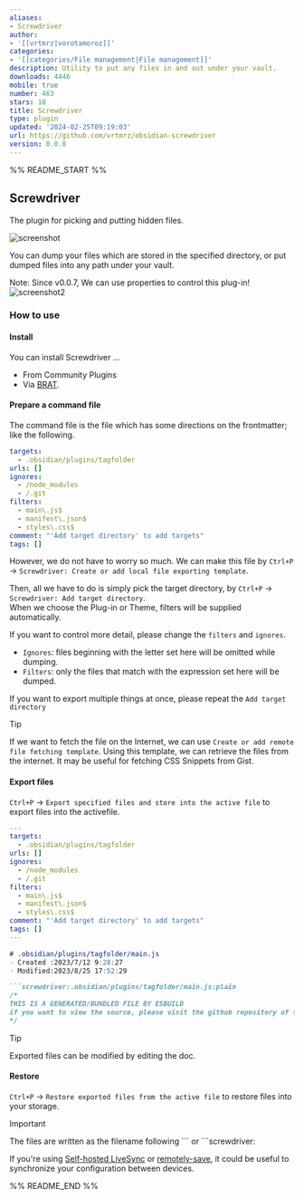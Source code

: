 ```yaml
---
aliases:
- Screwdriver
author:
- '[[vrtmrz|vorotamoroz]]'
categories:
- '[[categories/File management|File management]]'
description: Utility to put any files in and out under your vault.
downloads: 4446
mobile: true
number: 463
stars: 18
title: Screwdriver
type: plugin
updated: '2024-02-25T09:19:03'
url: https://github.com/vrtmrz/obsidian-screwdriver
version: 0.0.8
---
```


%% README_START %%

## Screwdriver

The plugin for picking and putting hidden files.

![screenshot](https://user-images.githubusercontent.com/45774780/158567788-fbea41ba-d07d-4faf-bc09-ce241a0c9f67.gif)

You can dump your files which are stored in the specified directory, or put dumped files into any path under your vault.


Note: Since v0.0.7, We can use properties to control this plug-in!
![screenshot2](https://github.com/vrtmrz/obsidian-screwdriver/assets/45774780/7c9b2a08-e3d2-498a-8678-60e009fcb6e1)


### How to use

#### Install
You can install Screwdriver ... 
- From Community Plugins
- Via [BRAT](https://github.com/TfTHacker/obsidian42-brat).

#### Prepare a command file

The command file is the file which has some directions on the frontmatter; like the following.

```yaml
targets:
  - .obsidian/plugins/tagfolder
urls: []
ignores:
  - /node_modules
  - /.git
filters:
  - main\.js$
  - manifest\.json$
  - styles\.css$
comment: "'Add target directory' to add targets"
tags: []
```
However, we do not have to worry so much. We can make this file by `Ctrl+P` -> `Screwdriver: Create or add local file exporting template`.

Then, all we have to do is simply pick the target directory, by `Ctrl+P` -> `Screwdriver: Add target directory`.  
When we choose the Plug-in or Theme, filters will be supplied automatically. 

If you want to control more detail, please change the `filters` and `ignores`.
- `Ignores`: files beginning with the letter set here will be omitted while dumping.
- `Filters`: only the files that match with the expression set here will be dumped.

If you want to export multiple things at once, please repeat the `Add target directory`

>[!TIP]
>If we want to fetch the file on the Internet, we can use `Create or add remote file fetching template`. 
>Using this template, we can retrieve the files from the internet. It may be useful for fetching CSS Snippets from Gist.

#### Export files

`Ctrl+P` -> `Export specified files and store into the active file` to export files into the activefile.

```yaml
---
targets:
  - .obsidian/plugins/tagfolder
urls: []
ignores:
  - /node_modules
  - /.git
filters:
  - main\.js$
  - manifest\.json$
  - styles\.css$
comment: "'Add target directory' to add targets"
tags: []
---
```
```md
# .obsidian/plugins/tagfolder/main.js 
- Created :2023/7/12 9:28:27 
- Modified:2023/8/25 17:52:29 

```screwdriver:.obsidian/plugins/tagfolder/main.js:plain
/*
THIS IS A GENERATED/BUNDLED FILE BY ESBUILD
if you want to view the source, please visit the github repository of this plugin
*/
```

>[!TIP]
>Exported files can be modified by editing the doc.

#### Restore
`Ctrl+P` -> `Restore exported files from the active file` to restore files into your storage.

>[!IMPORTANT]
>The files are written as the filename following \`\`\` or \`\`\`screwdriver:

If you're using [Self-hosted LiveSync](https://github.com/vrtmrz/obsidian-livesync) or [remotely-save](https://github.com/fyears/remotely-save), it could be useful to synchronize your configuration between devices.


%% README_END %%
